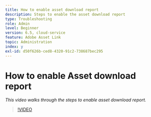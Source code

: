 ```yaml
---
title: How to enable asset download report
description: Steps to enable the asset download report
type: Troubleshooting
role: Admin
level: Beginner
version: 6.5, cloud-service
feature: Adobe Asset Link
topic: Administration
index: y
exl-id: d50f626b-ced8-4320-91c2-738687bec295
---
```

# How to enable Asset download report

*This video walks through the steps to enable asset download report.*

>[!VIDEO](https://video.tv.adobe.com/v/335463?quality=9&learn=on)
